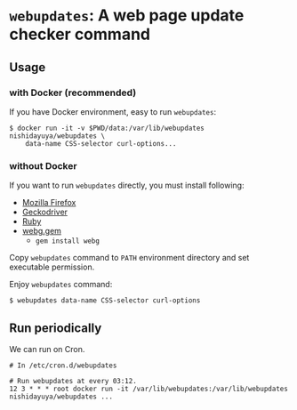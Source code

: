 # `webupdates`: A web page update checker command

## Usage

### with Docker (recommended)

If you have Docker environment, easy to run `webupdates`:

```
$ docker run -it -v $PWD/data:/var/lib/webupdates nishidayuya/webupdates \
    data-name CSS-selector curl-options...
```

### without Docker

If you want to run `webupdates` directly, you must install following:

- [Mozilla Firefox](https://www.mozilla.org/)
- [Geckodriver](https://github.com/mozilla/geckodriver/releases)
- [Ruby](http://www.ruby-lang.org/)
- [webg.gem](https://github.com/nishidayuya/webg)
    - `gem install webg`

Copy `webupdates` command to `PATH` environment directory and set executable permission.

Enjoy `webupdates` command:

```
$ webupdates data-name CSS-selector curl-options
```

## Run periodically

We can run on Cron.

```
# In /etc/cron.d/webupdates

# Run webupdates at every 03:12.
12 3 * * * root docker run -it /var/lib/webupdates:/var/lib/webupdates nishidayuya/webupdates ...
```
